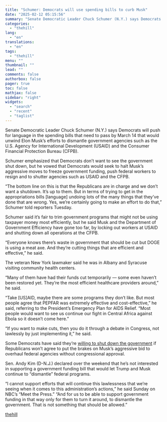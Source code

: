 ```yaml
---
title: "Schumer: Democrats will use spending bills to curb Musk"
date: "2025-02-12 05:15:56"
summary: "Senate Democratic Leader Chuck Schumer (N.Y.) says Democrats will push for language in the spending bills that need to pass by March 14 that would unwind Elon Musk’s efforts to dismantle government agencies such as the U.S. Agency for International Development (USAID) and the Consumer Financial Protection Bureau (CFPB). Schumer..."
categories:
  - "thehill"
lang:
  - "en"
translations:
  - "en"
tags:
  - "thehill"
menu: ""
thumbnail: ""
lead: ""
comments: false
authorbox: false
pager: true
toc: false
mathjax: false
sidebar: "right"
widgets:
  - "search"
  - "recent"
  - "taglist"
---
```


Senate Democratic Leader Chuck Schumer (N.Y.) says Democrats will push for language in the spending bills that need to pass by March 14 that would unwind Elon Musk’s efforts to dismantle government agencies such as the U.S. Agency for International Development (USAID) and the Consumer Financial Protection Bureau (CFPB).

Schumer emphasized that Democrats don’t want to see the government shut down, but he vowed that Democrats would seek to halt Musk’s aggressive moves to freeze government funding, push federal workers to resign and to shutter agencies such as USAID and the CFPB.

“The bottom line on this is that the Republicans are in charge and we don’t want a shutdown. It’s up to them. But in terms of trying to get in the appropriations bills [language] undoing lots of the many things that they’ve done that are wrong. Yes, we’re certainly going to make an effort to do that,” Schumer told reporters Tuesday.

Schumer said it’s fair to trim government programs that might not be using taxpayer money most efficiently, but he said Musk and the Department of Government Efficiency have gone too far, by locking out workers at USAID and shutting down all operations at the CFPB.

“Everyone knows there’s waste in government that should be cut but DOGE is using a meat axe. And they’re cutting things that are efficient and effective,” he said.

The veteran New York lawmaker said he was in Albany and Syracuse visiting community health centers.

“Many of them have had their funds cut temporarily — some even haven’t been restored yet. They’re the most efficient healthcare providers around,” he said.

“Take [US]AID, maybe there are some programs they don’t like. But most people agree that PEPFAR was extremely effective and cost-effective,” he said, referring to the President’s Emergency Plan for AIDS Relief. “Most people would want to see us continue our fight in Central Africa against Ebola so it doesn’t come here.”

“If you want to make cuts, then you do it through a debate in Congress, not lawlessly by just implementing it,” he said.

Some Democrats have said they’re [willing to shut down the government](https://thehill.com/homenews/senate/5137121-democrats-threaten-shutdown-over-trump-musk-efforts/) if Republicans won’t agree to put the brakes on Musk’s aggressive bid to overhaul federal agencies without congressional approval.

Sen. Andy Kim (D-N.J.) declared over the weekend that he’s not interested in supporting a government funding bill that would let Trump and Musk continue to “dismantle” federal programs.

“I cannot support efforts that will continue this lawlessness that we’re seeing when it comes to this administration’s actions,” he said Sunday on NBC’s “Meet the Press.” “And for us to be able to support government funding in that way only for them to turn it around, to dismantle the government. That is not something that should be allowed.”

[thehill](https://thehill.com/homenews/senate/5139019-schumer-spending-bills-musk/)
